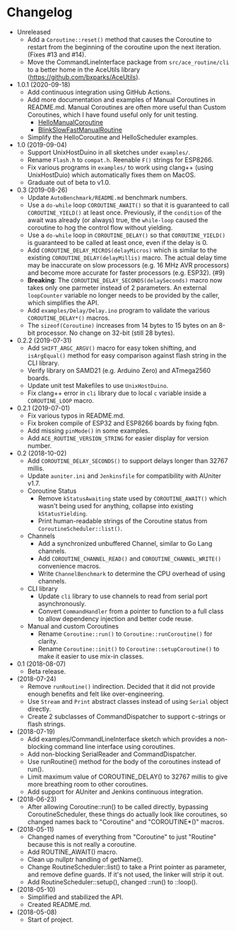 # Changelog

* Unreleased
    * Add a `Coroutine::reset()` method that causes the Coroutine to restart
      from the beginning of the coroutine upon the next iteration. (Fixes #13
      and #14).
    * Move the CommandLineInterface package from `src/ace_routine/cli` to
      a better home in the AceUtils library
      (https://github.com/bxparks/AceUtils).
* 1.0.1 (2020-09-18)
    * Add continuous integration using GitHub Actions.
    * Add more documentation and examples of Manual Coroutines in README.md.
      Manual Coroutines are often more useful than Custom Coroutines, which I
      have found useful only for unit testing.
        * [HelloManualCoroutine](examples/HelloManualCoroutine)
        * [BlinkSlowFastManualRoutine](examples/BlinkSlowFastManualRoutine)
    * Simplify the HelloCoroutine and HelloScheduler examples.
* 1.0 (2019-09-04)
    * Support UnixHostDuino in all sketches under `examples/`.
    * Rename `Flash.h` to `compat.h`. Reenable `F()` strings for ESP8266.
    * Fix various programs in `examples/` to work using clang++ (using
      UnixHostDuio) which automatically fixes them on MacOS.
    * Graduate out of beta to v1.0.
* 0.3 (2019-08-26)
    * Update `AutoBenchmark/README.md` benchmark numbers.
    * Use a `do-while` loop `COROUTINE_AWAIT()` so that it is guaranteed to call
      `COROUTINE_YIELD()` at least once. Previously, if the `condition` of the
      await was already (or always) true, the `while-loop` caused the coroutine
      to hog the control flow without yielding.
    * Use a `do-while` loop in `COROUTINE_DELAY()` so that `COROUTINE_YIELD()`
      is guaranteed to be called at least once, even if the delay is 0.
    * Add `COROUTINE_DELAY_MICROS(delayMicros)` which is similar to the
      existing `COROUTINE_DELAY(delayMillis)` macro. The actual delay time may
      be inaccurate on slow processors (e.g. 16 MHz AVR processors) and become
      more accurate for faster processors (e.g. ESP32). (#9)
    * **Breaking**: The `COROUTINE_DELAY_SECONDS(delaySeconds)` macro now takes
      only one parmeter instead of 2 parameters. An external `loopCounter`
      variable no longer needs to be provided by the caller, which simplifies
      the API.
    * Add `examples/Delay/Delay.ino` program to validate the various
      `COROUTINE_DELAY*()` macros.
    * The `sizeof(Coroutine)` increases from 14 bytes to 15 bytes on an 8-bit
      processor. No change on 32-bit (still 28 bytes).
* 0.2.2 (2019-07-31)
    * Add `SHIFT_ARGC_ARGV()` macro for easy token shifting,
      and `isArgEqual()` method for easy comparison against flash string
      in the CLI library.
    * Verify library on SAMD21 (e.g. Arduino Zero) and ATmega2560 boards.
    * Update unit test Makefiles to use `UnixHostDuino`.
    * Fix clang++ error in `cli` library due to local `c` variable inside
      a `COROUTINE_LOOP` macro.
* 0.2.1 (2019-07-01)
    * Fix various typos in README.md.
    * Fix broken compile of ESP32 and ESP8266 boards by fixing fqbn.
    * Add missing `pinMode()` in some examples.
    * Add `ACE_ROUTINE_VERSION_STRING` for easier display for version number.
* 0.2 (2018-10-02)
    * Add `COROUTINE_DELAY_SECONDS()` to support delays longer than
      32767 millis.
    * Update `auniter.ini` and `Jenkinsfile` for compatibility with
      AUniter v1.7.
    * Coroutine Status
        * Remove `kStatusAwaiting` state used by `COROUTINE_AWAIT()` which
          wasn't being used for anything, collapse into existing
          `kStatusYielding`.
        * Print human-readable strings of the Coroutine status from
          `CoroutineScheduler::list()`.
    * Channels
        * Add a synchronized unbuffered Channel, similar to Go Lang channels.
        * Add `COROUTINE_CHANNEL_READ()` and `COROUTINE_CHANNEL_WRITE()`
          convenience macros.
        * Write `ChannelBenchmark` to determine the CPU overhead of using
          channels.
    * CLI library
        * Update `cli` library to use channels to read from serial port
          asynchronously.
        * Convert `CommandHandler` from a pointer to function to a full
          class to allow dependency injection and better code reuse.
    * Manual and custom Coroutines
        * Rename `Coroutine::run()` to `Coroutine::runCoroutine()` for clarity.
        * Rename `Coroutine::init()` to `Coroutine::setupCoroutine()` to make
          it easier to use mix-in classes.
* 0.1 (2018-08-07)
    * Beta release.
* (2018-07-24)
    * Remove `runRoutine()` indirection. Decided that it did not provide
      enough benefits and felt like over-engineering.
    * Use `Stream` and `Print` abstract classes instead of using `Serial`
      object directly.
    * Create 2 subclasses of CommandDispatcher to support c-strings or
      flash strings.
* (2018-07-19)
    * Add examples/CommandLineInterface sketch which provides a non-blocking
      command line interface using coroutines.
    * Add non-blocking SerialReader and CommandDispatcher.
    * Use runRoutine() method for the body of the coroutines instead of run().
    * Limit maximum value of COROUTINE_DELAY() to 32767 millis to give more
      breathing room to other coroutines.
    * Add support for AUniter and Jenkins continuous integration.
* (2018-06-23)
    * After allowing Coroutine::run() to be called directly,
      bypassing CoroutineScheduler, these things do actually look like
      coroutines, so changed names back to "Coroutine" and "COROUTINE*()"
      macros.
* (2018-05-11)
    * Changed names of everything from "Coroutine" to just "Routine" because
      this is not really a coroutine.
    * Add ROUTINE_AWAIT() macro.
    * Clean up nullptr handling of getName().
    * Change RoutineScheduler::list() to take a Print pointer as parameter, and
      remove define guards. If it's not used, the linker will strip it out.
    * Add RoutineScheduler::setup(), changed ::run() to ::loop().
* (2018-05-10)
    * Simplified and stabilized the API.
    * Created README.md.
* (2018-05-08)
    * Start of project.
